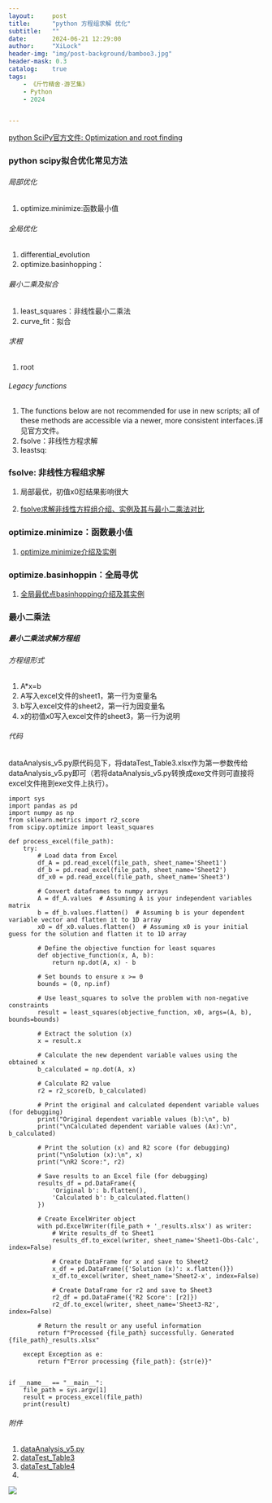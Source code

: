 ```yaml
---
layout:     post
title:      "python 方程组求解 优化"
subtitle:   ""
date:       2024-06-21 12:29:00
author:     "XiLock"
header-img: "img/post-background/bamboo3.jpg"
header-mask: 0.3
catalog:    true
tags:
    - 《斤竹精舍·游艺集》
    - Python
    - 2024


---
```

[python SciPy官方文件: Optimization and root finding](https://docs.scipy.org/doc/scipy/reference/optimize.html)

### python scipy拟合优化常见方法

###### 局部优化
1. optimize.minimize:函数最小值

###### 全局优化
1. differential_evolution
1. optimize.basinhopping：

###### 最小二乘及拟合
1. least_squares：非线性最小二乘法
1. curve_fit：拟合

###### 求根
1. root


###### Legacy functions
1. The functions below are not recommended for use in new scripts; all of these methods are accessible via a newer, more consistent interfaces.详见官方文件。
1. fsolve：非线性方程求解
1. leastsq:




### fsolve: 非线性方程组求解
1. 局部最优，初值x0怼结果影响很大


1. [fsolve求解非线性方程组介绍、实例及其与最小二乘法对比](https://hg95.github.io/numpy-pandas-scipy/Chapter3/%E6%8B%9F%E5%90%88%E4%B8%8E%E4%BC%98%E5%8C%96optimize/%E6%B1%82%E8%A7%A3%E9%9D%9E%E7%BA%BF%E6%80%A7%E6%96%B9%E7%A8%8B%E7%BB%84fsolve.html)

### optimize.minimize：函数最小值
1.  [optimize.minimize介绍及实例](https://hg95.github.io/numpy-pandas-scipy/Chapter3/%E6%8B%9F%E5%90%88%E4%B8%8E%E4%BC%98%E5%8C%96optimize/%E5%87%BD%E6%95%B0%E6%9C%80%E5%B0%8F%E5%80%BCoptimize.minimize.html)

### optimize.basinhoppin：全局寻优
1. [全局最优点basinhopping介绍及其实例](https://hg95.github.io/numpy-pandas-scipy/Chapter3/%E6%8B%9F%E5%90%88%E4%B8%8E%E4%BC%98%E5%8C%96optimize/%E5%85%A8%E5%B1%80%E6%9C%80%E4%BC%98%E7%82%B9basinhopping.html)

### 最小二乘法

##### 最小二乘法求解方程组

###### 方程组形式
1. A*x=b
1. A写入excel文件的sheet1，第一行为变量名
1. b写入excel文件的sheet2，第一行为因变量名
1. x的初值x0写入excel文件的sheet3，第一行为说明


###### 代码
dataAnalysis_v5.py原代码见下，将dataTest_Table3.xlsx作为第一参数传给dataAnalysis_v5.py即可（若将dataAnalysis_v5.py转换成exe文件则可直接将excel文件拖到exe文件上执行）。

```
import sys
import pandas as pd
import numpy as np
from sklearn.metrics import r2_score
from scipy.optimize import least_squares

def process_excel(file_path):
    try:
        # Load data from Excel
        df_A = pd.read_excel(file_path, sheet_name='Sheet1')
        df_b = pd.read_excel(file_path, sheet_name='Sheet2')
        df_x0 = pd.read_excel(file_path, sheet_name='Sheet3')

        # Convert dataframes to numpy arrays
        A = df_A.values  # Assuming A is your independent variables matrix
        b = df_b.values.flatten()  # Assuming b is your dependent variable vector and flatten it to 1D array
        x0 = df_x0.values.flatten()  # Assuming x0 is your initial guess for the solution and flatten it to 1D array

        # Define the objective function for least squares
        def objective_function(x, A, b):
            return np.dot(A, x) - b

        # Set bounds to ensure x >= 0
        bounds = (0, np.inf)

        # Use least_squares to solve the problem with non-negative constraints
        result = least_squares(objective_function, x0, args=(A, b), bounds=bounds)

        # Extract the solution (x)
        x = result.x

        # Calculate the new dependent variable values using the obtained x
        b_calculated = np.dot(A, x)

        # Calculate R2 value
        r2 = r2_score(b, b_calculated)

        # Print the original and calculated dependent variable values (for debugging)
        print("Original dependent variable values (b):\n", b)
        print("\nCalculated dependent variable values (Ax):\n", b_calculated)

        # Print the solution (x) and R2 score (for debugging)
        print("\nSolution (x):\n", x)
        print("\nR2 Score:", r2)

        # Save results to an Excel file (for debugging)
        results_df = pd.DataFrame({
            'Original b': b.flatten(),
            'Calculated b': b_calculated.flatten()
        })

        # Create ExcelWriter object
        with pd.ExcelWriter(file_path + '_results.xlsx') as writer:
            # Write results_df to Sheet1
            results_df.to_excel(writer, sheet_name='Sheet1-Obs-Calc', index=False)

            # Create DataFrame for x and save to Sheet2
            x_df = pd.DataFrame({'Solution (x)': x.flatten()})
            x_df.to_excel(writer, sheet_name='Sheet2-x', index=False)

            # Create DataFrame for r2 and save to Sheet3
            r2_df = pd.DataFrame({'R2 Score': [r2]})
            r2_df.to_excel(writer, sheet_name='Sheet3-R2', index=False)

        # Return the result or any useful information
        return f"Processed {file_path} successfully. Generated {file_path}_results.xlsx"

    except Exception as e:
        return f"Error processing {file_path}: {str(e)}"


if __name__ == "__main__":
    file_path = sys.argv[1]
    result = process_excel(file_path)
    print(result)

```


###### 附件
1. [dataAnalysis_v5.py](https://molakirlee.github.io/attachment/python/2024-06-21-matrix_least_square/dataAnalysis_v5.py)
1. [dataTest_Table3](https://molakirlee.github.io/attachment/python/2024-06-21-matrix_least_square/dataTest_Table3.xlsx)
1. [dataTest_Table4](https://molakirlee.github.io/attachment/python/2024-06-21-matrix_least_square/dataTest_Table4.xlsx)
1. []()



![](/img/wc-tail.GIF)

